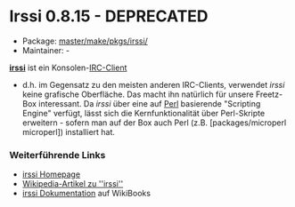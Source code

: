 # Irssi 0.8.15 - DEPRECATED
  - Package: [master/make/pkgs/irssi/](https://github.com/Freetz-NG/freetz-ng/tree/master/make/pkgs/irssi/)
  - Maintainer: -

**[irssi](http://www.irssi.org/)** ist ein
Konsolen-[IRC-Client](http://de.wikipedia.org/wiki/IRC-Client)
- d.h. im Gegensatz zu den meisten anderen IRC-Clients, verwendet
*irssi* keine grafische Oberfläche. Das macht ihn natürlich für unsere
Freetz-Box interessant. Da *irssi* über eine auf
[Perl](http://de.wikipedia.org/wiki/Perl_(Programmiersprache))
basierende "Scripting Engine" verfügt, lässt sich die
Kernfunktionalität über Perl-Skripte erweitern - sofern man auf der Box
auch Perl (z.B. [packages/microperl microperl]) installiert hat.

### Weiterführende Links

-   [irssi Homepage](http://www.irssi.org/)
-   [Wikipedia-Artikel zu
    ''irssi''](http://de.wikipedia.org/wiki/Irssi)
-   [irssi
    Dokumentation](http://de.wikibooks.org/wiki/Irssi) auf
    WikiBooks

